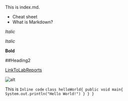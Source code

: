 This is index.md.

* Cheat sheet
* What is Markdown?

_Italic_

*Italic*

**Bold**

##Heading2

[LinkToLabReports](https://charlotqi.github.io/cse15l-lab-reports/)

![alt](https://petsreporter.com/wp-content/uploads/2020/11/Weird-Cat-Behaviors-Explained-1.jpg)

This is `Inline code`
`class helloWorld{
  public void main{
    System.out.println("Hello World!")
    }
  }
}
`
